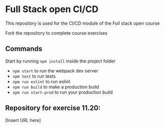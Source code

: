 # Full Stack open CI/CD

This repository is used for the CI/CD module of the Full stack open course

Fork the repository to complete course exercises

## Commands

Start by running `npm install` inside the project folder

- `npm start` to run the webpack dev server
- `npm test` to run tests
- `npm run eslint` to run eslint
- `npm run build` to make a production build
- `npm run start-prod` to run your production build

## Repository for exercise 11.20:
[Insert URL here]